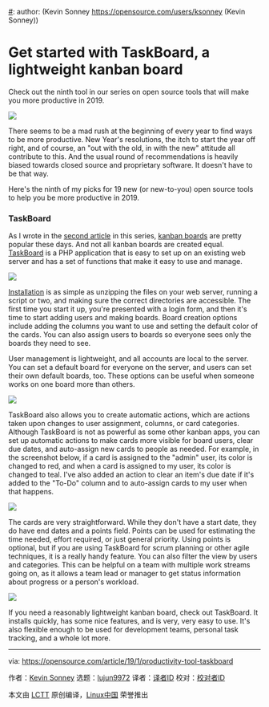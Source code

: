 [#]: collector: (lujun9972)
[#]: translator: ( )
[#]: reviewer: ( )
[#]: publisher: ( )
[#]: url: ( )
[#]: subject: (Get started with TaskBoard, a lightweight kanban board)
[#]: via: (https://opensource.com/article/19/1/productivity-tool-taskboard)
[#]: author: (Kevin Sonney https://opensource.com/users/ksonney (Kevin Sonney))

Get started with TaskBoard, a lightweight kanban board
======
Check out the ninth tool in our series on open source tools that will make you more productive in 2019.

![](https://opensource.com/sites/default/files/styles/image-full-size/public/lead-images/checklist_hands_team_collaboration.png?itok=u82QepPk)

There seems to be a mad rush at the beginning of every year to find ways to be more productive. New Year's resolutions, the itch to start the year off right, and of course, an "out with the old, in with the new" attitude all contribute to this. And the usual round of recommendations is heavily biased towards closed source and proprietary software. It doesn't have to be that way.

Here's the ninth of my picks for 19 new (or new-to-you) open source tools to help you be more productive in 2019.

### TaskBoard

As I wrote in the [second article][1] in this series, [kanban boards][2] are pretty popular these days. And not all kanban boards are created equal. [TaskBoard][3] is a PHP application that is easy to set up on an existing web server and has a set of functions that make it easy to use and manage.

![](https://opensource.com/sites/default/files/uploads/taskboard-1.png)

[Installation][4] is as simple as unzipping the files on your web server, running a script or two, and making sure the correct directories are accessible. The first time you start it up, you're presented with a login form, and then it's time to start adding users and making boards. Board creation options include adding the columns you want to use and setting the default color of the cards. You can also assign users to boards so everyone sees only the boards they need to see.

User management is lightweight, and all accounts are local to the server. You can set a default board for everyone on the server, and users can set their own default boards, too. These options can be useful when someone works on one board more than others.

![](https://opensource.com/sites/default/files/uploads/taskboard-2.png)

TaskBoard also allows you to create automatic actions, which are actions taken upon changes to user assignment, columns, or card categories. Although TaskBoard is not as powerful as some other kanban apps, you can set up automatic actions to make cards more visible for board users, clear due dates, and auto-assign new cards to people as needed. For example, in the screenshot below, if a card is assigned to the "admin" user, its color is changed to red, and when a card is assigned to my user, its color is changed to teal. I've also added an action to clear an item's due date if it's added to the "To-Do" column and to auto-assign cards to my user when that happens.

![](https://opensource.com/sites/default/files/uploads/taskboard-3.png)

The cards are very straightforward. While they don't have a start date, they do have end dates and a points field. Points can be used for estimating the time needed, effort required, or just general priority. Using points is optional, but if you are using TaskBoard for scrum planning or other agile techniques, it is a really handy feature. You can also filter the view by users and categories. This can be helpful on a team with multiple work streams going on, as it allows a team lead or manager to get status information about progress or a person's workload.

![](https://opensource.com/sites/default/files/uploads/taskboard-4.png)

If you need a reasonably lightweight kanban board, check out TaskBoard. It installs quickly, has some nice features, and is very, very easy to use. It's also flexible enough to be used for development teams, personal task tracking, and a whole lot more.


--------------------------------------------------------------------------------

via: https://opensource.com/article/19/1/productivity-tool-taskboard

作者：[Kevin Sonney][a]
选题：[lujun9972][b]
译者：[译者ID](https://github.com/译者ID)
校对：[校对者ID](https://github.com/校对者ID)

本文由 [LCTT](https://github.com/LCTT/TranslateProject) 原创编译，[Linux中国](https://linux.cn/) 荣誉推出

[a]: https://opensource.com/users/ksonney (Kevin Sonney)
[b]: https://github.com/lujun9972
[1]: https://opensource.com/article/19/1/productivity-tool-wekan
[2]: https://en.wikipedia.org/wiki/Kanban
[3]: https://taskboard.matthewross.me/
[4]: https://taskboard.matthewross.me/docs/
